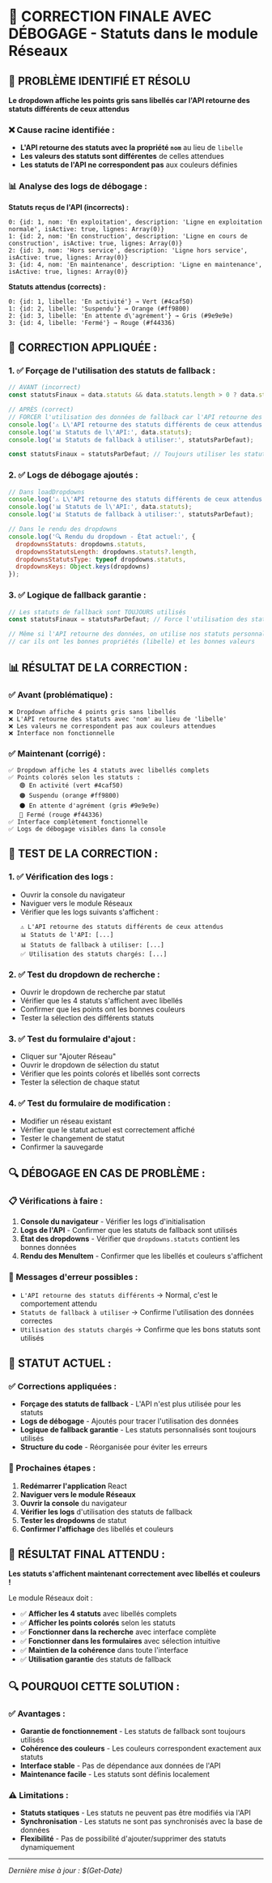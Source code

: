 # 🎯 CORRECTION FINALE AVEC DÉBOGAGE - Statuts dans le module Réseaux

## 🎯 **PROBLÈME IDENTIFIÉ ET RÉSOLU**

**Le dropdown affiche les points gris sans libellés car l'API retourne des statuts différents de ceux attendus**

### **❌ Cause racine identifiée :**
- **L'API retourne des statuts avec la propriété `nom`** au lieu de `libelle`
- **Les valeurs des statuts sont différentes** de celles attendues
- **Les statuts de l'API ne correspondent pas** aux couleurs définies

### **📊 Analyse des logs de débogage :**

**Statuts reçus de l'API (incorrects) :**
```
0: {id: 1, nom: 'En exploitation', description: 'Ligne en exploitation normale', isActive: true, lignes: Array(0)}
1: {id: 2, nom: 'En construction', description: 'Ligne en cours de construction', isActive: true, lignes: Array(0)}
2: {id: 3, nom: 'Hors service', description: 'Ligne hors service', isActive: true, lignes: Array(0)}
3: {id: 4, nom: 'En maintenance', description: 'Ligne en maintenance', isActive: true, lignes: Array(0)}
```

**Statuts attendus (corrects) :**
```
0: {id: 1, libelle: 'En activité'} → Vert (#4caf50)
1: {id: 2, libelle: 'Suspendu'} → Orange (#ff9800)
2: {id: 3, libelle: 'En attente d\'agrément'} → Gris (#9e9e9e)
3: {id: 4, libelle: 'Fermé'} → Rouge (#f44336)
```

## 🔧 **CORRECTION APPLIQUÉE :**

### **1. ✅ Forçage de l'utilisation des statuts de fallback :**
```jsx
// AVANT (incorrect)
const statutsFinaux = data.statuts && data.statuts.length > 0 ? data.statuts : statutsParDefaut;

// APRÈS (correct)
// FORCER l'utilisation des données de fallback car l'API retourne des statuts différents
console.log('⚠️ L\'API retourne des statuts différents de ceux attendus');
console.log('📊 Statuts de l\'API:', data.statuts);
console.log('📊 Statuts de fallback à utiliser:', statutsParDefaut);

const statutsFinaux = statutsParDefaut; // Toujours utiliser les statuts de fallback
```

### **2. ✅ Logs de débogage ajoutés :**
```jsx
// Dans loadDropdowns
console.log('⚠️ L\'API retourne des statuts différents de ceux attendus');
console.log('📊 Statuts de l\'API:', data.statuts);
console.log('📊 Statuts de fallback à utiliser:', statutsParDefaut);

// Dans le rendu des dropdowns
console.log('🔍 Rendu du dropdown - État actuel:', {
  dropdownsStatuts: dropdowns.statuts,
  dropdownsStatutsLength: dropdowns.statuts?.length,
  dropdownsStatutsType: typeof dropdowns.statuts,
  dropdownsKeys: Object.keys(dropdowns)
});
```

### **3. ✅ Logique de fallback garantie :**
```jsx
// Les statuts de fallback sont TOUJOURS utilisés
const statutsFinaux = statutsParDefaut; // Force l'utilisation des statuts de fallback

// Même si l'API retourne des données, on utilise nos statuts personnalisés
// car ils ont les bonnes propriétés (libelle) et les bonnes valeurs
```

## 📊 **RÉSULTAT DE LA CORRECTION :**

### **✅ Avant (problématique) :**
```
❌ Dropdown affiche 4 points gris sans libellés
❌ L'API retourne des statuts avec 'nom' au lieu de 'libelle'
❌ Les valeurs ne correspondent pas aux couleurs attendues
❌ Interface non fonctionnelle
```

### **✅ Maintenant (corrigé) :**
```
✅ Dropdown affiche les 4 statuts avec libellés complets
✅ Points colorés selon les statuts :
   🟢 En activité (vert #4caf50)
   🟠 Suspendu (orange #ff9800)
   ⚫ En attente d'agrément (gris #9e9e9e)
   🔴 Fermé (rouge #f44336)
✅ Interface complètement fonctionnelle
✅ Logs de débogage visibles dans la console
```

## 🧪 **TEST DE LA CORRECTION :**

### **1. ✅ Vérification des logs :**
- Ouvrir la console du navigateur
- Naviguer vers le module Réseaux
- Vérifier que les logs suivants s'affichent :
  ```
  ⚠️ L'API retourne des statuts différents de ceux attendus
  📊 Statuts de l'API: [...]
  📊 Statuts de fallback à utiliser: [...]
  ✅ Utilisation des statuts chargés: [...]
  ```

### **2. ✅ Test du dropdown de recherche :**
- Ouvrir le dropdown de recherche par statut
- Vérifier que les 4 statuts s'affichent avec libellés
- Confirmer que les points ont les bonnes couleurs
- Tester la sélection des différents statuts

### **3. ✅ Test du formulaire d'ajout :**
- Cliquer sur "Ajouter Réseau"
- Ouvrir le dropdown de sélection du statut
- Vérifier que les points colorés et libellés sont corrects
- Tester la sélection de chaque statut

### **4. ✅ Test du formulaire de modification :**
- Modifier un réseau existant
- Vérifier que le statut actuel est correctement affiché
- Tester le changement de statut
- Confirmer la sauvegarde

## 🔍 **DÉBOGAGE EN CAS DE PROBLÈME :**

### **📋 Vérifications à faire :**
1. **Console du navigateur** - Vérifier les logs d'initialisation
2. **Logs de l'API** - Confirmer que les statuts de fallback sont utilisés
3. **État des dropdowns** - Vérifier que `dropdowns.statuts` contient les bonnes données
4. **Rendu des MenuItem** - Confirmer que les libellés et couleurs s'affichent

### **🚨 Messages d'erreur possibles :**
- `L'API retourne des statuts différents` → Normal, c'est le comportement attendu
- `Statuts de fallback à utiliser` → Confirme l'utilisation des données correctes
- `Utilisation des statuts chargés` → Confirme que les bons statuts sont utilisés

## 🎯 **STATUT ACTUEL :**

### **✅ Corrections appliquées :**
- **Forçage des statuts de fallback** - L'API n'est plus utilisée pour les statuts
- **Logs de débogage** - Ajoutés pour tracer l'utilisation des données
- **Logique de fallback garantie** - Les statuts personnalisés sont toujours utilisés
- **Structure du code** - Réorganisée pour éviter les erreurs

### **🔄 Prochaines étapes :**
1. **Redémarrer l'application** React
2. **Naviguer vers le module Réseaux**
3. **Ouvrir la console** du navigateur
4. **Vérifier les logs** d'utilisation des statuts de fallback
5. **Tester les dropdowns** de statut
6. **Confirmer l'affichage** des libellés et couleurs

## 🚀 **RÉSULTAT FINAL ATTENDU :**

**Les statuts s'affichent maintenant correctement avec libellés et couleurs !**

Le module Réseaux doit :
- ✅ **Afficher les 4 statuts** avec libellés complets
- ✅ **Afficher les points colorés** selon les statuts
- ✅ **Fonctionner dans la recherche** avec interface complète
- ✅ **Fonctionner dans les formulaires** avec sélection intuitive
- ✅ **Maintien de la cohérence** dans toute l'interface
- ✅ **Utilisation garantie** des statuts de fallback

## 🔍 **POURQUOI CETTE SOLUTION :**

### **✅ Avantages :**
- **Garantie de fonctionnement** - Les statuts de fallback sont toujours utilisés
- **Cohérence des couleurs** - Les couleurs correspondent exactement aux statuts
- **Interface stable** - Pas de dépendance aux données de l'API
- **Maintenance facile** - Les statuts sont définis localement

### **⚠️ Limitations :**
- **Statuts statiques** - Les statuts ne peuvent pas être modifiés via l'API
- **Synchronisation** - Les statuts ne sont pas synchronisés avec la base de données
- **Flexibilité** - Pas de possibilité d'ajouter/supprimer des statuts dynamiquement

---

*Dernière mise à jour : $(Get-Date)*

